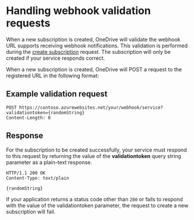 # Handling webhook validation requests

When a new subscription is created, OneDrive will validate the webhook URL
supports receiving webhook notifications. This validation is performed
during the [create subscription](../api/subscription-create.md) request. The subscription
will only be created if your service responds correct.

When a new subscription is created, OneDrive will POST a request to the
registered URL in the following format:

## Example validation request

```http
POST https://contoso.azurewebsites.net/your/webhook/service?validationtoken={randomString}
Content-Length: 0
```

## Response

For the subscription to be created successfully, your service must respond
to this request by returning the value of the **validationtoken** query string
parameter as a plain-text response.

```http
HTTP/1.1 200 OK
Content-Type: text/plain

{randomString}
```

If your application returns a status code other than `200` or fails to respond
with the value of the validationtoken parameter, the request to create a new
subscription will fail.

<!-- {
  "type": "#page.annotation",
  "description": "Learn how to respond to a webhook validation request.",
  "keywords": "notification,list,subscription,webhook,create,validate,validation",
  "section": "documentation",
  "tocPath": "Webhooks/Validation"
} -->
